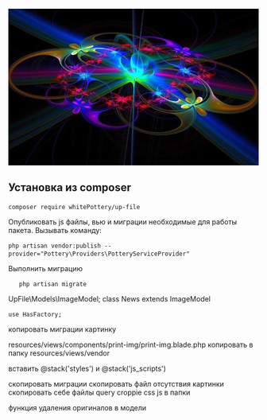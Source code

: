 <p align="center">
<img src="info/logo.jpg">
</p>


## Установка из composer

```
composer require whitePottery/up-file
```

 Опубликовать js файлы, вью и миграции необходимые для работы пакета.
Вызывать команду:
```
php artisan vendor:publish --provider="Pottery\Providers\PotteryServiceProvider"
```

Выполнить миграцию
 ```
    php artisan migrate
 ```



UpFile\Models\ImageModel;
  class News extends ImageModel

    use HasFactory;

копировать миграции картинку

resources/views/components/print-img/print-img.blade.php
копировать в папку resources/views/vendor


вставить @stack('styles') и @stack('js_scripts')


скопировать миграции
скопировать файл отсутствия картинки
скопировать себе файлы query croppie css js в папки



функция удаления оригиналов в модели


  <x-upfile-cut-img class="" name="mini-projects" width="500" height="300"/>
  <x-upfile-cut-img class="" :post-id="$project->id" name="mini-projects" width="500" height="300"/>






